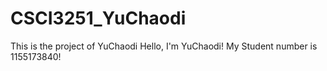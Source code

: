 # CSCI3251_YuChaodi
This is the project of YuChaodi
Hello, I'm YuChaodi!
My Student number is 1155173840!
